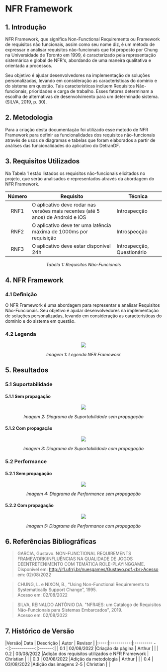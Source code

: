 # NFR Framework

## 1. Introdução
NFR Framework, que significa Non-Functional Requirements ou Framework de requisitos não funcionais, assim como seu nome diz, é um método de expressar e analisar requisitos não-funcionais que foi proposto por Chung na Universidade de Toronto em 1999, é caracterizado pela representação sistemárica e global de NFR's, abordando de uma maneira qualitativa e orientada a processos.

Seu objetivo é ajudar desenvolvedores na implementação de soluções personalizadas, levando em consideração as características do domínio e do sistema em questão. Tais características incluem Requisitos Não-funcionais, prioridades e carga de trabalho. Esses fatores determinam a escolha de alternativas de desenvolvimento para um determinado sistema.(SILVA, 2019, p. 30).

## 2. Metodologia
Para a criação desta documentação foi utilizado esse metodo de NFR Framework para definir as funcionalidades dos requisitos não-funcionais através de usos de diagramas e tabelas que foram elaborados a partir de análises das funcionalidades do aplicativo do DetranDF.

## 3. Requisitos Utilizados
Na Tabela 1 estão listados os requisitos não-funcionais elicitados no projeto, que serão analisados e representados através da abordagem do NFR Framework.

<center>

| Número     | Requisito   | Técnica    |
|:------------:|-----------------|------------|
|RNF1|O aplicativo deve rodar nas versões mais recentes (até 5 anos) de Android e iOS|Introspecção|
|RNF2|O aplicativo deve ter uma latência máxima de 1000ms por requisição             |Introspecção|
|RNF3|O aplicativo deve estar disponível 24h                                         |Introspecção, Questionário|

*Tabela 1: Requisitos Não-Funcionais*
</center>


## 4. NFR Framework

### 4.1 Definição

O NFR Framework é uma abordagem para representar e analisar Requisitos Não-Funcionais. Seu objetivo é ajudar desenvolvedores na implementação de soluções personalizadas, levando em consideração as características do domínio e do sistema em questão.

### 4.2 Legenda

<center>
<img src="..\..\images\nfr\nfr.jpeg">

*Imagem 1: Legenda NFR Framework*
</center>


## 5. Resultados

### 5.1 Suportabilidade
#### 5.1.1 Sem propagação
<center>
<img src="..\..\images\nfr\suportabilidade_sem.png">

*Imagem 2: Diagrama de Suportabilidade sem propagação*
</center>

#### 5.1.2 Com propagação
<center>
<img src="..\..\images\nfr\suportabilidade_com.png">

*Imagem 3: Diagrama de Suportabilidade com propagação*
</center>


### 5.2 Performance
#### 5.2.1 Sem propagação

<center>
<img src="..\..\images\nfr\performance_sem.png">

*Imagem 4: Diagrama de Performance sem propagação*
</center>

#### 5.2.2 Com propagação

<center>
<img src="..\..\images\nfr\performance_com.png">

*Imagem 5: Diagrama de Performance com propagação*
</center>

## 6. Referências Bibliográficas
> GARCIA, Gustavo. NON-FUNCTIONAL REQUIREMENTS FRAMEWORK:INFLUÊNCIAS NA QUALIDADE DE JOGOS DEENTRETENIMENTO COM TEMÁTICA ROLE-PLAYINGGAME. Disponível em: http://r1.ufrrj.br/nuesgames/Gustavo.pdf.<br>Acesso em: 02/08/2022

>CHUNG, L. e NIXON, B., “Using Non-Functional Requirements to Systematically Support Change”, 1995.<br> Acesso em: 02/08/2022

> SILVA, REINALDO ANTÔNIO DA. "NFR4ES: um Catálogo de Requisitos Não-Funcionais para Sistemas Embarcados", 2019.<br> Acesso em: 02/08/2022

## 7. Histórico de Versão

|Versão|    Data    |    Descrição         | Autor        | Revisor |
|:----:|:----------:|:---------         --:|:------------:|:-------:|
| 0.1  | 02/08/2022 |Criação da página     | Arthur       |         |
| 0.2  | 03/08/2022 |Adição dos requisitos utilizados e NFR Framework     | Christian       |         |
| 0.3  | 03/08/2022 |Adição da metodologia | Arthur |       |
| 0.4  | 03/08/2022 |Adição das imagens 2-5    | Christian       |         |
